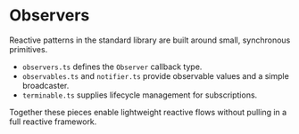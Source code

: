 # Observers

Reactive patterns in the standard library are built around small, synchronous
primitives.

- `observers.ts` defines the `Observer` callback type.
- `observables.ts` and `notifier.ts` provide observable values and a simple
  broadcaster.
- `terminable.ts` supplies lifecycle management for subscriptions.

Together these pieces enable lightweight reactive flows without pulling in a
full reactive framework.
